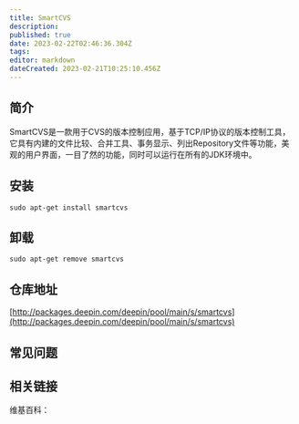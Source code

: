```yaml
---
title: SmartCVS
description: 
published: true
date: 2023-02-22T02:46:36.304Z
tags: 
editor: markdown
dateCreated: 2023-02-21T10:25:10.456Z
---
```


## 简介

SmartCVS是一款用于CVS的版本控制应用，基于TCP/IP协议的版本控制工具，它具有内建的文件比较、合并工具、事务显示、列出Repository文件等功能，美观的用户界面，一目了然的功能，同时可以运行在所有的JDK环境中。

## 安装

`sudo apt-get install smartcvs`

## 卸载

`sudo apt-get remove smartcvs`

## 仓库地址

[http://packages.deepin.com/deepin/pool/main/s/smartcvs](http://packages.deepin.com/deepin/pool/main/s/smartcvs)

## 常见问题

## 相关链接

维基百科：
